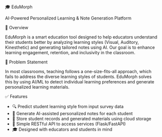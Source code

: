 🎓 EduMorph

AI-Powered Personalized Learning & Note Generation Platform


🌟 Overview

EduMorph is a smart education tool designed to help educators understand their students better by analyzing learning styles (Visual, Auditory, Kinesthetic) and generating tailored notes using AI. Our goal is to enhance learning engagement, retention, and inclusivity in the classroom.


🎯 Problem Statement

In most classrooms, teaching follows a one-size-fits-all approach, which fails to address the diverse learning styles of students. EduMorph solves this by using AI/ML to detect individual learning preferences and generate personalized learning materials.

 ✅ Features

- 🔍 Predict student learning style from input survey data
- 🧠 Generate AI-assisted personalized notes for each student
- 💾 Store student records and generated materials using cloud storage
- 🔐 Simple RESTful API to access services (Flask/FastAPI)
- 🎓 Designed with educators and students in mind


